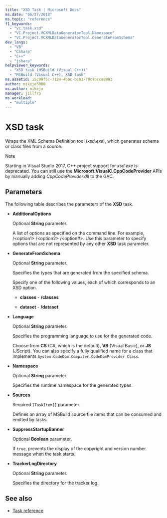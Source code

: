 ```yaml
---
title: "XSD Task | Microsoft Docs"
ms.date: "06/27/2018"
ms.topic: "reference"
f1_keywords:
  - "vc.task.xsd"
  - "VC.Project.VCXMLDataGeneratorTool.Namespace"
  - "VC.Project.VCXMLDataGeneratorTool.GenerateFromSchema"
dev_langs:
  - "VB"
  - "CSharp"
  - "C++"
  - "jsharp"
helpviewer_keywords:
  - "XSD task (MSBuild (Visual C++))"
  - "MSBuild (Visual C++), XSD task"
ms.assetid: 15c99f5c-7124-4bbc-bc03-70c7bcce8893
author: mikejo5000
ms.author: mikejo
manager: jillfra
ms.workload:
  - "multiple"
---
```

# XSD task
Wraps the XML Schema Definition tool (*xsd.exe*), which generates schema or class files from a source.

> [!NOTE]
> Starting in Visual Studio 2017, C++ project support for *xsd.exe* is deprecated. You can still use the **Microsoft.VisualC.CppCodeProvider** APIs by manually adding *CppCodeProvider.dll* to the GAC.

## Parameters
 The following table describes the parameters of the **XSD** task.

- **AdditionalOptions**

     Optional **String** parameter.

     A list of options as specified on the command line. For example, /\<option1> /\<option2> /\<option#>. Use this parameter to specify options that are not represented by any other **XSD** task parameter.

- **GenerateFromSchema**

  Optional **String** parameter.

  Specifies the types that are generated from the specified schema.

  Specify one of the following values, each of which corresponds to an XSD option.

  - **classes** - **/classes**

  - **dataset** - **/dataset**

- **Language**

     Optional **String** parameter.

     Specifies the programming language to use for the generated code.

     Choose from **CS** (C#, which is the default), **VB** (Visual Basic), or **JS** (JScript). You can also specify a fully qualified name for a class that implements `System.CodeDom.Compiler.CodeDomProvider Class`.

- **Namespace**

     Optional **String** parameter.

     Specifies the runtime namespace for the generated types.

- **Sources**

     Required `ITaskItem[]` parameter.

     Defines an array of MSBuild source file items that can be consumed and emitted by tasks.

- **SuppressStartupBanner**

     Optional **Boolean** parameter.

     If `true`, prevents the display of the copyright and version number message when the task starts.

- **TrackerLogDirectory**

     Optional **String** parameter.

     Specifies the directory for the tracker log.

## See also
- [Task reference](../msbuild/msbuild-task-reference.md)

